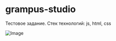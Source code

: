 # grampus-studio
Тестовое задание. Стек технологий: js, html, css

![Image](https://github.com/deniskorotaevsky/grampus-studio/blob/main/grampus-studio.gif)
